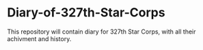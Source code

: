 # Diary-of-327th-Star-Corps
This repository will contain diary for 327th Star Corps, with all their achivment and history.
